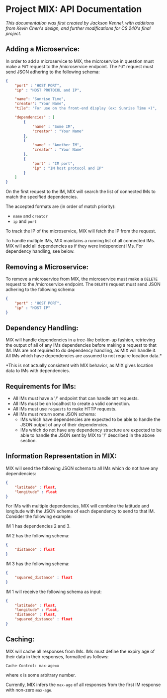 # Project MIX: API Documentation

*This documentation was first created by Jackson Kennel, with additions from Kevin Chen's design, and further modifications for CS 240's final project.*


## Adding a Microservice:

In order to add a microservice to MIX, the microservice in question must make a `PUT` request to the /microservice endpoint. The `PUT` request must send JSON adhering to the following schema:

```json
{
    "port" : "HOST PORT",
    "ip" : "HOST PROTOCOL and IP",

    "name": "Sunrise Time",
    "creator": "Your Name",
    "tile": "For use on the front-end display (ex: Sunrise Time ☀️)",

    "dependencies" : [
        {
            "name" : "Some IM",
            "creator" : "Your Name"
        },
        {
            "name" : "Another IM",
            "creator" : "Your Name"
        },
        {
            "port" : "IM port",
            "ip" : "IM host protocol and IP"
        }
    ]
}
```

On the first request to the IM, MIX will search the list of connected IMs to match the specified dependencies.

The accepted formats are (in order of match priority):
- `name` and `creator`
- `ip` and `port`

To track the IP of the microservice, MIX will fetch the IP from the request.

To handle multiple IMs, MIX maintains a running list of all connected IMs. MIX will add all dependencies as if they were independent IMs. For dependency handling, see below.

## Removing a Microservice:

To remove a microservice from MIX, the microservice must make a `DELETE` request to the /microservice endpoint. The `DELETE` request must send JSON adhering to the following schema:

```json
{ 
    "port" : "HOST PORT",
    "ip" : "HOST IP"
}
```

## Dependency Handling:

MIX will handle dependencies in a tree-like bottom-up fashion, retrieving the output of all of any IMs dependencies before making a request to that IM. IMs are not required to do dependency handling, as MIX will handle it. All IMs which have dependencies are assumed to not require location data.*

*This is not actually consistent with MIX behavior, as MIX gives location data to IMs with dependencies.

## Requirements for IMs:

- All IMs must have a '/' endpoint that can handle `GET` requests.
- All IMs must be on localhost to create a valid connection.
- All IMs must use `requests` to make HTTP requests.
- All IMs must return some JSON schema:
    - IMs which have dependencies are expected to be able to handle the JSON output of any of their dependencies.
    - IMs which do not have any dependency structure are expected to be able to handle the JSON sent by MIX to '/' described in the above section.

## Information Representation in MIX:

MIX will send the following JSON schema to all IMs which do not have any dependencies:

```json
{
    "latitude" : float,
    "longitude" : float
}
```

For IMs with multiple dependencies, MIX will combine the latitude and longitude with the JSON schema of each dependency to send to that IM. Consider the following example:

IM 1 has dependencies 2 and 3.

IM 2 has the following schema:

```json
{
    "distance" : float
}
```

IM 3 has the following schema:

```json
{
    "squared_distance" : float
}
```

IM 1 will receive the following schema as input:

```json
{
    "latitude" : float,
    "longitude" : float,
    "distance" : float,
    "squared_distance" : float
}
```

## Caching:

MIX will cache all responses from IMs. IMs must define the expiry age of their data in their responses, formatted as follows:

```
Cache-Control: max-age=x
```

where x is some arbitrary number.

Currently, MIX infers the `max-age` of all responses from the first IM response with non-zero `max-age`.

